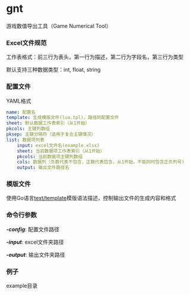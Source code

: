 # gnt
游戏数值导出工具（Game Numerical Tool）

### Excel文件规范

工作表格式：前三行为表头，第一行为描述，第二行为字段名，第三行为类型

默认支持三种数据类型：int, float, string

### 配置文件
YAML格式

```yaml
name: 配置名
template: 生成模版文件(lua.tpl)，路径同配置文件
sheet: 默认数据工作表索引（从1开始）
pkcols: 主键列数组
pksep: 主键分隔符（适用于复合主键情况）
list: 数据项列表
	input: excel文件名(example.xlsx)
	sheet: 当前数据项工作表索引（从1开始）
	pkcols: 当前数据项主键列数组
	cols: 数据列（负数代表不包含，正数代表包含，从1开始，不能同时包含正负列号)
	output: 输出文件路径名
```

### 模版文件
使用Go语言[text/template][1]模版语法描述，控制输出文件的生成内容和格式

### 命令行参数

**_-config_**: 配置文件路径

**_-input_**: excel文件夹路径

**_-output_**: 输出文件夹路径

### 例子
example目录


[1]: https://golang.org/pkg/text/template/